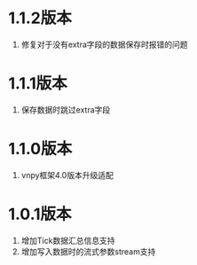 # 1.1.2版本

1. 修复对于没有extra字段的数据保存时报错的问题

# 1.1.1版本

1. 保存数据时跳过extra字段

# 1.1.0版本

1. vnpy框架4.0版本升级适配

# 1.0.1版本

1. 增加Tick数据汇总信息支持
2. 增加写入数据时的流式参数stream支持